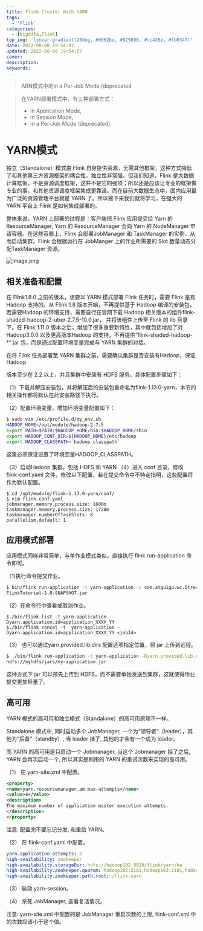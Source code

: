 ```yaml
---
title: Flink Cluster With YARN
tags:
  - 'Flink'
categories:
  - [bigdata,Flink]
top_img: 'linear-gradient(20deg, #0062be, #925696, #cc426e, #fb0347)'
date: 2022-08-08 19:54:07
updated: 2022-08-08 19:54:07
cover:
description:
keywords:
---
```


> 



> ARN模式中的in a Per-Job Mode (deprecated



>在YARN部署模式中，有三种部署方式：
>
>- in Application Mode,
>- in Session Mode,
>- in a Per-Job Mode (deprecated).

# YARN模式

独立（Standalone）模式由 Flink 自身提供资源，无需其他框架，这种方式降低了和其他第三方资源框架的耦合性，独立性非常强。但我们知道，Flink 是大数据计算框架，不是资源调度框架，这并不是它的强项；所以还是应该让专业的框架做专业的事，和其他资源调度框架集成更靠谱。而在目前大数据生态中，国内应用最为广泛的资源管理平台就是 YARN 了。所以接下来我们就将学习，在强大的 YARN 平台上 Flink 是如何集成部署的。

整体来说，YARN 上部署的过程是：客户端把 Flink 应用提交给 Yarn 的ResourceManager, Yarn 的 ResourceManager 会向 Yarn 的 NodeManager 申请容器。在这些容器上，Flink 会部署JobManager 和 TaskManager 的实例，从而启动集群。Flink 会根据运行在 JobManger 上的作业所需要的 Slot 数量动态分配TaskManager 资源。

 ![image.png](https://cdn.nlark.com/yuque/0/2022/png/2500465/1659960821751-9ec31d52-d839-445c-8aa4-e6f9af4d2ca8.png)

## 相关准备和配置

在 Flink1.8.0 之前的版本，想要以 YARN 模式部署 Flink 任务时，需要 Flink 是有 Hadoop 支持的。从 Flink 1.8 版本开始，不再提供基于 Hadoop 编译的安装包，若需要Hadoop 的环境支持，需要自行在官网下载 Hadoop 相关版本的组件flink-shaded-hadoop-2-uber-2.7.5-10.0.jar， 并将该组件上传至 Flink 的 lib 目录下。在 Flink 1.11.0 版本之后，增加了很多重要新特性，其中就包括增加了对Hadoop3.0.0 以及更高版本Hadoop 的支持，不再提供“flink-shaded-hadoop-*” jar 包，而是通过配置环境变量完成与 YARN 集群的对接。

在将 Flink 任务部署至 YARN 集群之前，需要确认集群是否安装有Hadoop，保证 Hadoop

版本至少在 2.2 以上，并且集群中安装有 HDFS 服务。具体配置步骤如下：

（1）下载并解压安装包，并将解压后的安装包重命名为flink-1.13.0-yarn，本节的相关操作都将默认在此安装路径下执行。

（2）配置环境变量，增加环境变量配置如下：

```sh
$ sudo vim /etc/profile.d/my_env.sh 
HADOOP_HOME=/opt/module/hadoop-2.7.5
export PATH=$PATH:$HADOOP_HOME/bin:$HADOOP_HOME/sbin
export HADOOP_CONF_DIR=${HADOOP_HOME}/etc/hadoop
export HADOOP_CLASSPATH=`hadoop classpath`
```
这里必须保证设置了环境变量HADOOP_CLASSPATH。

（3）启动Hadoop 集群，包括 HDFS 和 YARN
（4）进入 conf 目录，修改 flink-conf.yaml 文件，修改以下配置，若在提交命令中不特定指明，这些配置将作为默认配置。
```
$ cd /opt/module/flink-1.13.0-yarn/conf/
$ vim flink-conf.yaml 
jobmanager.memory.process.size: 1600m 
taskmanager.memory.process.size: 1728m 
taskmanager.numberOfTaskSlots: 8
parallelism.default: 1
```

## 应用模式部署

应用模式同样非常简单，与单作业模式类似，直接执行 flink run-application 命令即可。

（1)执行命令提交作业。

```sh
$ bin/flink run-application -t yarn-application -c com.atguigu.wc.StreamWordCount
FlinkTutorial-1.0-SNAPSHOT.jar
```

（2）在命令行中查看或取消作业。

```shell
$./bin/flink list -t yarn-application -Dyarn.application.id=application_XXXX_YY
$./bin/flink cancel	-t	yarn-application -Dyarn.application.id=application_XXXX_YY <jobId>
```

（3） 也可以通过yarn.provided.lib.dirs 配置选项指定位置，将 jar 上传到远程。

```sh
$ ./bin/flink run-application -t yarn-application -Dyarn.provided.lib.dirs="hdfs://myhdfs/my-remote-flink-dist-dir" 
hdfs://myhdfs/jars/my-application.jar
```


这种方式下 jar 可以预先上传到 HDFS，而不需要单独发送到集群，这就使得作业提交更加轻量了。

## 高可用

YARN 模式的高可用和独立模式（Standalone）的高可用原理不一样。

Standalone 模式中, 同时启动多个 JobManager, 一个为“领导者”（leader），其他为“后备”（standby）, 当 leader 挂了, 其他的才会有一个成为 leader。

而 YARN 的高可用是只启动一个 Jobmanager, 当这个 Jobmanager 挂了之后, YARN 会再次启动一个, 所以其实是利用的 YARN 的重试次数来实现的高可用。

（1） 在 yarn-site.xml 中配置。

```xml
<property>
<name>yarn.resourcemanager.am.max-attempts</name>
<value>4</value>
<description>
The maximum number of application master execution attempts.
</description>
</property>
```

注意: 配置完不要忘记分发, 和重启 YARN。

（2） 在 flink-conf.yaml 中配置。

```yaml
yarn.application-attempts: 3 
high-availability: zookeeper
high-availability.storageDir: hdfs://hadoop102:9820/flink/yarn/ha 
high-availability.zookeeper.quorum: hadoop102:2181,hadoop103:2181,hadoop104:2181
high-availability.zookeeper.path.root: /flink-yarn
```

（3） 启动 yarn-session。

（4） 杀死 JobManager, 查看复活情况。

注意: yarn-site.xml 中配置的是 JobManager 重启次数的上限, flink-conf.xml 中的次数应该小于这个值。
